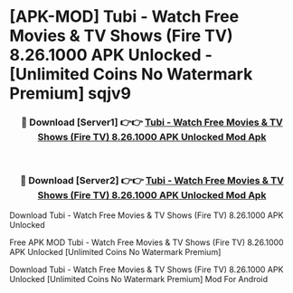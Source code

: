 # [APK-MOD] Tubi - Watch Free Movies & TV Shows (Fire TV) 8.26.1000 APK Unlocked - [Unlimited Coins No Watermark Premium] sqjv9



<div align="center">
<h3>🔴 Download [Server1] 👉👉 <a href="https://momento.my/?title=Tubi_-_Watch_Free_Movies_&_TV_Shows_(Fire_TV)_8.26.1000_APK_Unlocked">Tubi - Watch Free Movies & TV Shows (Fire TV) 8.26.1000 APK Unlocked Mod Apk</a></h3><br>

<h3>🔴 Download [Server2] 👉👉 <a href="https://momento.my/?title=Tubi_-_Watch_Free_Movies_&_TV_Shows_(Fire_TV)_8.26.1000_APK_Unlocked">Tubi - Watch Free Movies & TV Shows (Fire TV) 8.26.1000 APK Unlocked Mod Apk</a></h3>
</div>



Download Tubi - Watch Free Movies & TV Shows (Fire TV) 8.26.1000 APK Unlocked 

Free APK MOD Tubi - Watch Free Movies & TV Shows (Fire TV) 8.26.1000 APK Unlocked [Unlimited Coins No Watermark Premium]

Download Tubi - Watch Free Movies & TV Shows (Fire TV) 8.26.1000 APK Unlocked [Unlimited Coins No Watermark Premium] Mod For Android
